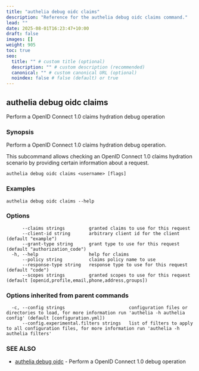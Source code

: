 ```yaml
---
title: "authelia debug oidc claims"
description: "Reference for the authelia debug oidc claims command."
lead: ""
date: 2025-08-01T16:23:47+10:00
draft: false
images: []
weight: 905
toc: true
seo:
  title: "" # custom title (optional)
  description: "" # custom description (recommended)
  canonical: "" # custom canonical URL (optional)
  noindex: false # false (default) or true
---
```


## authelia debug oidc claims

Perform a OpenID Connect 1.0 claims hydration debug operation

### Synopsis

Perform a OpenID Connect 1.0 claims hydration debug operation.

This subcommand allows checking an OpenID Connect 1.0 claims hydration scenario by providing certain information about a request.

```
authelia debug oidc claims <username> [flags]
```

### Examples

```
authelia debug oidc claims --help
```

### Options

```
      --claims strings         granted claims to use for this request
      --client-id string       arbitrary client id for the client (default "example")
      --grant-type string      grant type to use for this request (default "authorization_code")
  -h, --help                   help for claims
      --policy string          claims policy name to use
      --response-type string   response type to use for this request (default "code")
      --scopes strings         granted scopes to use for this request (default [openid,profile,email,phone,address,groups])
```

### Options inherited from parent commands

```
  -c, --config strings                        configuration files or directories to load, for more information run 'authelia -h authelia config' (default [configuration.yml])
      --config.experimental.filters strings   list of filters to apply to all configuration files, for more information run 'authelia -h authelia filters'
```

### SEE ALSO

* [authelia debug oidc](authelia_debug_oidc.md)	 - Perform a OpenID Connect 1.0 debug operation

